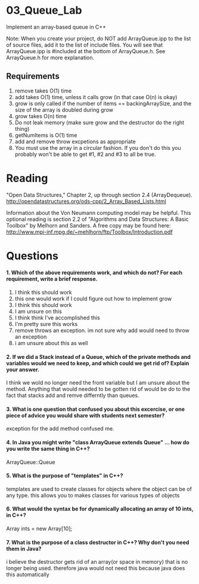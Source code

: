 03_Queue_Lab
============

Implement an array-based queue in C++

Note: When you create your project, do NOT add ArrayQueue.ipp to the list of source files, add it to the list of include files. You will see that ArrayQueue.ipp is #included at the bottom of ArrayQueue.h. See ArrayQueue.h for more explanation.

Requirements
------------

1. remove takes O(1) time
2. add takes O(1) time, unless it calls grow (in that case O(n) is okay)
3. grow is only called if the number of items == backingArraySize, and the size of the array is doubled during grow
4. grow takes O(n) time
5. Do not leak memory (make sure grow and the destructor do the right thing)
6. getNumItems is O(1) time
7. add and remove throw excpetions as appropriate
8. You must use the array in a circular fashion. If you don't do this you probably won't be able to get #1, #2 and #3 to all be true.

Reading
=======
"Open Data Structures," Chapter 2, up through section 2.4 (ArrayDequeue). http://opendatastructures.org/ods-cpp/2_Array_Based_Lists.html

Information about the Von Neumann computing model may be helpful. This optional reading is section 2.2 of "Algorithms and Data Structures: A Basic Toolbox" by Melhorn and Sanders. A free copy may be found here: http://www.mpi-inf.mpg.de/~mehlhorn/ftp/Toolbox/Introduction.pdf

Questions
=========

#### 1. Which of the above requirements work, and which do not? For each requirement, write a brief response.

1. I think this should work
2. this one would work if I could figure out how to implement grow
3. I think this should work
4. I am unsure on this
5. I think think I've accomplished this
6. I'm pretty sure this works
7. remove throws an exception. im not sure why add would need to throw an exception
8. i am unsure about this as well

#### 2. If we did a Stack instead of a Queue, which of the private methods and variables would we need to keep, and which could we get rid of? Explain your answer.

I think we wold no longer need the front variable but I am unsure about the method. Anything that would needed to be gotten rid of would be do to the fact that stacks add and remve differntly than queues.

#### 3. What is one question that confused you about this excercise, or one piece of advice you would share with students next semester?
exception for the add method confused me.

#### 4. In Java you might write "class ArrayQueue extends Queue" ... how do you write the same thing in C++?
ArrayQueue::Queue

#### 5. What is the purpose of "templates" in C++?
templates are used to create classes for objects where the object can be of any type. this allows you to makes classes for various types of objects

#### 6. What would the syntax be for dynamically allocating an array of 10 ints, in C++?
Array ints = new Array[10];

#### 7. What is the purpose of a class destructor in C++? Why don't you need them in Java?
i believe the destructor gets rid of an array(or space in memory) that is no longer being used. therefore java would not need this because java does this automatically